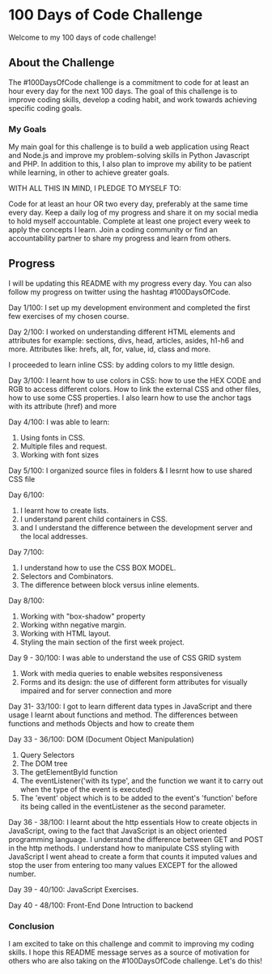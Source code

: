# 100 Days of Code Challenge
Welcome to my 100 days of code challenge!

## About the Challenge
The #100DaysOfCode challenge is a commitment to code for at least an hour every day for the next 100 days. The goal of this challenge is to improve coding skills, develop a coding habit, and work towards achieving specific coding goals.

### My Goals
My main goal for this challenge is to build a web application using React and Node.js and improve my problem-solving skills in Python Javascript and PHP. In addition to this, I also plan to improve my ability to be patient while learning, in other to achieve greater goals.

WITH ALL THIS IN MIND, I PLEDGE TO MYSELF TO:

Code for at least an hour OR two every day, preferably at the same time every day.
Keep a daily log of my progress and share it on my social media to hold myself accountable.
Complete at least one project every week to apply the concepts I learn.
Join a coding community or find an accountability partner to share my progress and learn from others.

## Progress
I will be updating this README with my progress every day. You can also follow my progress on twitter using the hashtag #100DaysOfCode.

Day 1/100:
I set up my development environment and completed the first few exercises of my chosen course.

Day 2/100:
I worked on understanding different HTML elements and attributes for example: sections, divs, head, articles, asides, h1-h6 and more. Attributes like: hrefs, alt, for, value, id, class and more.

I proceeded to learn inline CSS: by adding colors to my little design.

Day 3/100:
I  learnt how to use colors in CSS: how to use the HEX CODE and RGB to access different colors. How to link the external CSS and other files, how to use some CSS properties.
I also learn how to use the anchor tags with its attribute (href) and more

Day 4/100:
I was able to learn: 
1. Using fonts in CSS. 
2. Multiple files and request. 
3. Working with font sizes

Day 5/100:
I organized source files in folders & I lesrnt how to use shared CSS file

Day 6/100: 
1. I learnt how to create lists.
2. I understand parent child containers in CSS.
3. and I understand the difference between the development server and the local addresses.

Day 7/100:
1. I understand how to use the CSS BOX MODEL.
2. Selectors and Combinators.
3. The difference between block versus inline elements.

Day 8/100:
1. Working with "box-shadow" property
2. Working withn negative margin.
3. Working with HTML layout.
4. Styling the main section of the first week project.

Day 9 - 30/100:
I was able to understand the use of CSS GRID system
1. Work with media queries to enable websites responsiveness
2. Forms and its design: the use of different form attributes for visually impaired and for server connection and more

Day 31- 33/100:
I got to learn different data types in JavaScript and there usage
I learnt about functions and method.
The differences between functions and methods
Objects and how to create them

Day 33 - 36/100:
DOM (Document Object Manipulation)
1. Query Selectors
2. The DOM tree
3. The getElementById function
4. The eventListener('with its type', and the function we want it to carry out when the type of the event is executed)
5. The 'event' object which is to be added to the event's 'function' before its being called in the eventListener as the  second parameter.

Day 36 - 38/100:
I learnt about the http essentials
How to create objects in JavaScript, owing to the fact that JavaScript is an object oriented programming language.
I understand the difference between GET and POST in the http methods.
I understand how to manipulate CSS styling with JavaScript
I went ahead to create a form that counts it imputed values and stop the user from entering too many values EXCEPT for the allowed number.

Day 39 - 40/100:
JavaScript Exercises.

Day 40 - 48/100:
Front-End Done
Intruction to backend

### Conclusion
I am excited to take on this challenge and commit to improving my coding skills. I hope this README message serves as a source of motivation for others who are also taking on the #100DaysOfCode challenge. Let's do this!
